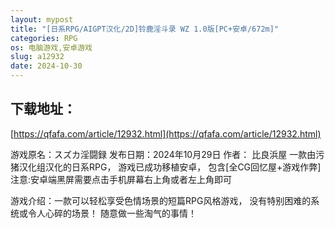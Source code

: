 ```yaml
---
layout: mypost
title: "[日系RPG/AIGPT汉化/2D]铃鹿淫斗录 WZ 1.0版[PC+安卓/672m]"
categories: RPG
os: 电脑游戏,安卓游戏
slug: a12932
date: 2024-10-30
---
```


## 下载地址：

[https://qfafa.com/article/12932.html](https://qfafa.com/article/12932.html)

游戏原名：スズカ淫闘録
发布日期：2024年10月29日
作者： 比良浜屋
一款由污猪汉化组汉化的日系RPG，
游戏已成功移植安卓，
包含\[全CG回忆屋+游戏作弊\]
注意:安卓端黑屏需要点击手机屏幕右上角或者左上角即可

游戏介绍：一款可以轻松享受色情场景的短篇RPG风格游戏，
没有特别困难的系统或令人心碎的场景！
随意做一些淘气的事情！